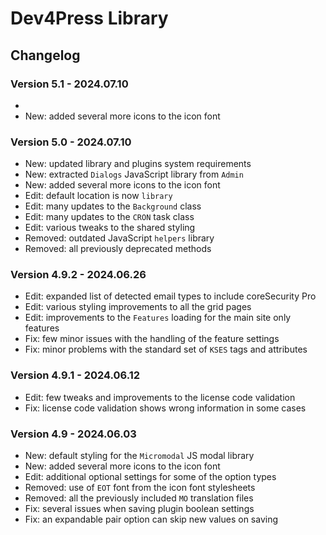 # Dev4Press Library

## Changelog

### Version 5.1 - 2024.07.10
* 
* New: added several more icons to the icon font

### Version 5.0 - 2024.07.10

* New: updated library and plugins system requirements
* New: extracted `Dialogs` JavaScript library from `Admin`
* New: added several more icons to the icon font
* Edit: default location is now `library`
* Edit: many updates to the `Background` class
* Edit: many updates to the `CRON` task class
* Edit: various tweaks to the shared styling
* Removed: outdated JavaScript `helpers` library
* Removed: all previously deprecated methods

### Version 4.9.2 - 2024.06.26

* Edit: expanded list of detected email types to include coreSecurity Pro
* Edit: various styling improvements to all the grid pages
* Edit: improvements to the `Features` loading for the main site only features
* Fix: few minor issues with the handling of the feature settings
* Fix: minor problems with the standard set of `KSES` tags and attributes

### Version 4.9.1 - 2024.06.12

* Edit: few tweaks and improvements to the license code validation
* Fix: license code validation shows wrong information in some cases

### Version 4.9 - 2024.06.03

* New: default styling for the `Micromodal` JS modal library
* New: added several more icons to the icon font
* Edit: additional optional settings for some of the option types 
* Removed: use of `EOT` font from the icon font stylesheets
* Removed: all the previously included `MO` translation files
* Fix: several issues when saving plugin boolean settings
* Fix: an expandable pair option can skip new values on saving

